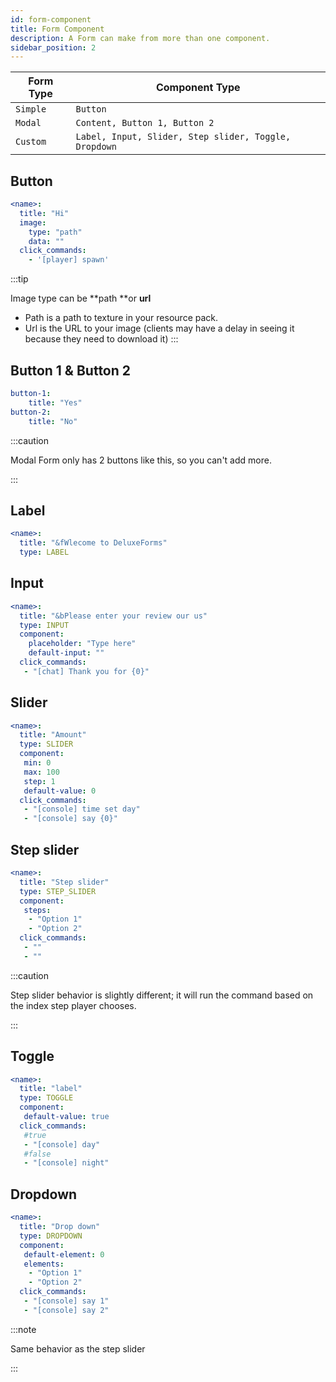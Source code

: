 ```yaml
---
id: form-component
title: Form Component
description: A Form can make from more than one component.
sidebar_position: 2
---
```

| Form Type   | Component Type                                        |
|-------------|-------------------------------------------------------|
| `Simple`    | `Button`                                              |
| `Modal`     | `Content, Button 1, Button 2`                         |
| `Custom`    | `Label, Input, Slider, Step slider, Toggle, Dropdown` |
## Button

```yaml
<name>:
  title: "Hi"
  image:
    type: "path"
    data: ""
  click_commands:
    - '[player] spawn'
```
:::tip

Image type can be **path **or **url**
- Path is a path to texture in your resource pack.
- Url is the URL to your image (clients may have a delay in seeing it because they need to download it)
:::

## Button 1 & Button 2

```yaml
button-1:
    title: "Yes"
button-2:
    title: "No"
```
:::caution

Modal Form only has 2 buttons like this, so you can't add more.

:::

## Label

```yaml
<name>:
  title: "&fWlecome to DeluxeForms"
  type: LABEL
```

## Input

```yaml
<name>:
  title: "&bPlease enter your review our us"
  type: INPUT
  component:
    placeholder: "Type here"
    default-input: ""
  click_commands:
   - "[chat] Thank you for {0}"
```

## Slider

```yaml
<name>:
  title: "Amount"
  type: SLIDER
  component:
   min: 0
   max: 100
   step: 1
   default-value: 0
  click_commands:
   - "[console] time set day"
   - "[console] say {0}"
```

## Step slider

```yaml
<name>:
  title: "Step slider"
  type: STEP_SLIDER
  component:
   steps:
    - "Option 1"
    - "Option 2"
  click_commands:
   - ""
   - ""
```
:::caution

Step slider behavior is slightly different; it will run the command based on the index step player chooses.

:::

## Toggle

```yaml
<name>:
  title: "label"
  type: TOGGLE
  component:
   default-value: true
  click_commands:
   #true
   - "[console] day"
   #false
   - "[console] night"
```

## Dropdown

```yaml
<name>:
  title: "Drop down"
  type: DROPDOWN
  component:
   default-element: 0
   elements:
    - "Option 1"
    - "Option 2"
  click_commands:
   - "[console] say 1"
   - "[console] say 2"
```
:::note

Same behavior as the step slider

:::

